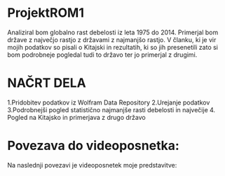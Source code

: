 # ProjektROM1
Analiziral bom globalno rast debelosti iz leta 1975 do 2014. Primerjal bom države z največjo rastjo z državami z najmanjšo rastjo. V članku, ki je vir mojih podatkov so pisali o Kitajski in rezultatih, ki so jih presenetili zato si bom podrobneje pogledal tudi to državo ter jo primerjal z drugimi. 

# NAČRT DELA
1.Pridobitev podatkov iz Wolfram Data Repository
2.Urejanje podatkov
3.Podrobnejši pogled statistično najmanjše rasti debelosti in največije
4. Pogled na Kitajsko in primerjava z drugo državo

# Povezava do videoposnetka:
Na naslednji povezavi je videoposnetek moje predstavitve: 
